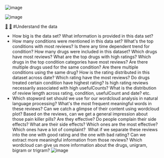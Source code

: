 ![image](https://user-images.githubusercontent.com/54960730/121457310-7b2f8300-c975-11eb-9cc0-acd8d89429d8.png)

![image](https://user-images.githubusercontent.com/54960730/121740662-6b29b780-cacb-11eb-9f59-f06435c0c8f5.png)

[🔗](https://github.com/Lina-statistics/Springboard-Capstone-Projects/blob/main/drug_review/drug_review_EDA.ipynb) [🔗](https://github.com/Lina-statistics/Springboard-Capstone-Projects/blob/main/drug_review/drug_review_EDA_2.ipynb) #Understand the data 
* How big is the data set? What information is provided in this data set? 
* How many conditions were mentioned in this data set? What's the top conditions with most reviews? Is there any time dependent trend for condition? How many drugs were included in this dataset?  Which drugs have most reviews? What are the top drugs with high ratings? Which drugs in the top condition categories have most reviews?  Are there multiple drugs used for the same condition? Are there multiple conditions using the same drug? How is the rating distributed in this dataset across date? Which rating have the most reviews? Do drugs treated certain condition have highest rating? Is high rating reviews necessarily associated with high usefulCounts? What is the distribution of review length across rating, condition, usefulCount and date? etc.
* Which stopword set should we use for our wordcloud analysis in natural language processing?  What's the most frequent meaningful words in these reviews? Can we catch a glimpse of their content using wordcloud plot? Based on the reviews, can we get a general impression about those pain killer pills? Are they effective? Do people complain their side effects? What are their side effects? Which ones are the most effective? Which ones have a lot of complaint?  What if we separate these reviews into the one with good rating and the one with bad rating? Can we extract more meaningful information from those reviews? Which wordcloud can give us more information about the drugs, unigram, bigram or trigram?
![image](https://user-images.githubusercontent.com/54960730/121741899-1e46e080-cacd-11eb-89e6-edd1bddacda8.png)



